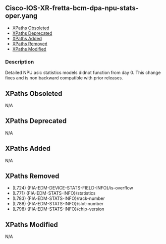 ## Cisco-IOS-XR-fretta-bcm-dpa-npu-stats-oper.yang

- [XPaths Obsoleted](#xpaths-obsoleted)
- [XPaths Deprecated](#xpaths-deprecated)
- [XPaths Added](#xpaths-added)
- [XPaths Removed](#xpaths-removed)
- [XPaths Modified](#xpaths-modified)

### Description

Detailed NPU asic statistics models didnot function from day 0. This change fixes and is non backward compatible with prior releases.

## XPaths Obsoleted

N/A

## XPaths Deprecated

N/A

## XPaths Added

N/A

## XPaths Removed

- (L724)	{FIA-EDM-DEVICE-STATS-FIELD-INFO}/is-overflow
- (L771)	{FIA-EDM-STATS-INFO}/statistics
- (L783)	{FIA-EDM-STATS-INFO}/rack-number
- (L788)	{FIA-EDM-STATS-INFO}/slot-number
- (L798)	{FIA-EDM-STATS-INFO}/chip-version

## XPaths Modified

N/A

